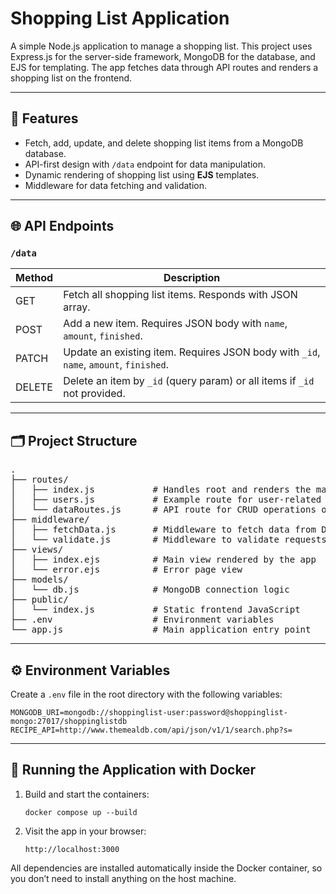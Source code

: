 # Shopping List Application

A simple Node.js application to manage a shopping list. This project uses Express.js for the server-side framework, MongoDB for the database, and EJS for templating. 
The app fetches data through API routes and renders a shopping list on the frontend.

---

## 🚀 Features

<ul>
  <li>Fetch, add, update, and delete shopping list items from a MongoDB database.</li>
  <li>API-first design with <code>/data</code> endpoint for data manipulation.</li>
  <li>Dynamic rendering of shopping list using <b>EJS</b> templates.</li>
  <li>Middleware for data fetching and validation.</li>
</ul>

---

## 🌐 API Endpoints

### `/data`

| Method | Description |
|--------|-------------|
| GET    | Fetch all shopping list items. Responds with JSON array. |
| POST   | Add a new item. Requires JSON body with `name`, `amount`, `finished`. |
| PATCH  | Update an existing item. Requires JSON body with `_id`, `name`, `amount`, `finished`. |
| DELETE | Delete an item by `_id` (query param) or all items if `_id` not provided. |

---

## 🗂️ Project Structure

<pre>
.
├── routes/
│   ├── index.js           # Handles root and renders the main page
│   ├── users.js           # Example route for user-related endpoints
│   └── dataRoutes.js      # API route for CRUD operations on shopping list items
├── middleware/
│   ├── fetchData.js       # Middleware to fetch data from DB or external APIs
│   └── validate.js        # Middleware to validate requests or input data
├── views/
│   ├── index.ejs          # Main view rendered by the app
│   └── error.ejs          # Error page view
├── models/
│   └── db.js              # MongoDB connection logic
├── public/
│   └── index.js           # Static frontend JavaScript
├── .env                   # Environment variables
└── app.js                 # Main application entry point
</pre>

---

## ⚙️ Environment Variables

<p>Create a <code>.env</code> file in the root directory with the following variables:</p>

<pre><code>MONGODB_URI=mongodb://shoppinglist-user:password@shoppinglist-mongo:27017/shoppinglistdb
RECIPE_API=http://www.themealdb.com/api/json/v1/1/search.php?s=</code></pre>

---

## 🐳 Running the Application with Docker

<ol>
  <li>Build and start the containers:</li>
  <pre><code>docker compose up --build</code></pre>
  <li>Visit the app in your browser:</li>
  <pre><code>http://localhost:3000</code></pre>
</ol>

<p>All dependencies are installed automatically inside the Docker container, so you don’t need to install anything on the host machine.</p>
